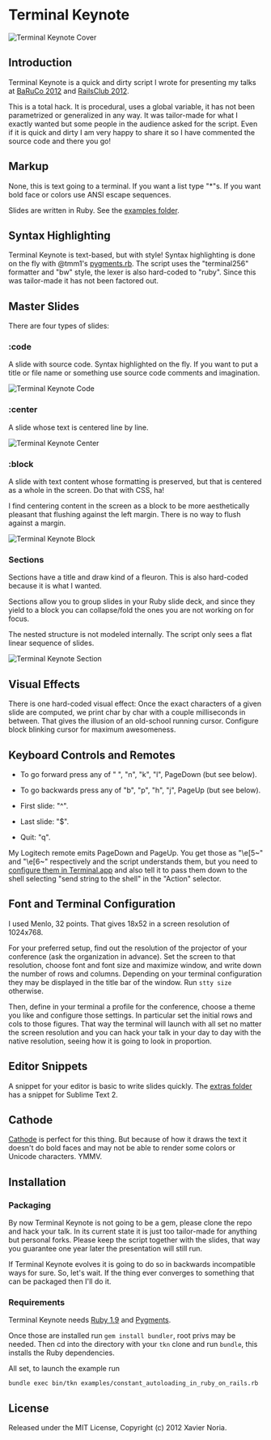 # Terminal Keynote

![Terminal Keynote Cover](https://raw.github.com/fxn/tkn/master/screenshots/terminal-keynote-cover.png)

## Introduction

Terminal Keynote is a quick and dirty script I wrote for presenting my talks at [BaRuCo 2012](http://baruco.org) and [RailsClub 2012](http://railsclub.ru).

This is a total hack. It is procedural, uses a global variable, it has not been parametrized or generalized in any way. It was tailor-made for what I exactly wanted but some people in the audience asked for the script. Even if it is quick and dirty I am very happy to share it so I have commented the source code and there you go!

## Markup

None, this is text going to a terminal. If you want a list type "*"s. If you want bold face or colors use ANSI escape sequences.

Slides are written in Ruby. See the [examples folder](https://github.com/fxn/tkn/tree/master/examples).

## Syntax Highlighting

Terminal Keynote is text-based, but with style! Syntax highlighting is done on the fly with @tmm1's [pygments.rb](https://github.com/tmm1/pygments.rb). The script uses the "terminal256" formatter and "bw" style, the lexer is also hard-coded to "ruby". Since this was tailor-made it has not been factored out.

## Master Slides

There are four types of slides:

### :code

A slide with source code. Syntax highlighted on the fly. If you want to put a title or file name or something use source code comments and imagination.

![Terminal Keynote Code](https://raw.github.com/fxn/tkn/master/screenshots/terminal-keynote-code.png)

### :center

A slide whose text is centered line by line.

![Terminal Keynote Center](https://raw.github.com/fxn/tkn/master/screenshots/terminal-keynote-center.png)

### :block

A slide with text content whose formatting is preserved, but that is centered as a whole in the screen. Do that with CSS, ha!

I find centering content in the screen as a block to be more aesthetically pleasant that flushing against the left margin. There is no way to flush against a margin.

![Terminal Keynote Block](https://raw.github.com/fxn/tkn/master/screenshots/terminal-keynote-block.png)

### Sections

Sections have a title and draw kind of a fleuron. This is also hard-coded because it is what I wanted.

Sections allow you to group slides in your Ruby slide deck, and since they yield to a block you can collapse/fold the ones you are not working on for focus.

The nested structure is not modeled internally. The script only sees a flat linear sequence of slides.

![Terminal Keynote Section](https://raw.github.com/fxn/tkn/master/screenshots/terminal-keynote-section.png)

## Visual Effects

There is one hard-coded visual effect: Once the exact characters of a given slide are computed, we print char by char with a couple milliseconds in between. That gives the illusion of an old-school running cursor. Configure block blinking cursor for maximum awesomeness.

## Keyboard Controls and Remotes

* To go forward press any of " ", "n", "k", "l", PageDown (but see below).

* To go backwards press any of "b", "p", "h", "j", PageUp (but see below).

* First slide: "^".

* Last slide: "$".

* Quit: "q".

My Logitech remote emits PageDown and PageUp. You get those as "\e[5~" and "\e[6~" respectively and the script understands them, but you need to [configure them in Terminal.app](http://fplanque.com/dev/mac/mac-osx-terminal-page-up-down-home-end-of-line) and also tell it to pass them down to the shell selecting "send string to the shell" in the "Action" selector.

## Font and Terminal Configuration

I used Menlo, 32 points. That gives 18x52 in a screen resolution of 1024x768.

For your preferred setup, find out the resolution of the projector of your conference (ask the organization in advance). Set the screen to that resolution, choose font and font size and maximize window, and write down the number of rows and columns. Depending on your terminal configuration they may be displayed in the title bar of the window. Run `stty size` otherwise.

Then, define in your terminal a profile for the conference, choose a theme you like and configure those settings. In particular set the initial rows and cols to those figures. That way the terminal will launch with all set no matter the screen resolution and you can hack your talk in your day to day with the native resolution, seeing how it is going to look in proportion.

## Editor Snippets

A snippet for your editor is basic to write slides quickly. The [extras folder](https://github.com/fxn/tkn/tree/master/extras) has a snippet for Sublime Text 2.

## Cathode

[Cathode](http://www.secretgeometry.com/apps/cathode/) is perfect for this thing. But because of how it draws the text it doesn't do bold faces and may not be able to render some colors or Unicode characters. YMMV.

## Installation

### Packaging

By now Terminal Keynote is not going to be a gem, please clone the repo and hack your talk. In its current state it is just too tailor-made for anything but personal forks. Please keep the script together with the slides, that way you guarantee one year later the presentation will still run.

If Terminal Keynote evolves it is going to do so in backwards incompatible ways for sure. So, let's wait. If the thing ever converges to something that can be packaged then I'll do it.

### Requirements

Terminal Keynote needs [Ruby 1.9](http://www.ruby-lang.org) and [Pygments](http://pygments.org).

Once those are installed run `gem install bundler`, root privs may be needed. Then cd into the directory with your `tkn` clone and run `bundle`, this installs the Ruby dependencies.

All set, to launch the example run

    bundle exec bin/tkn examples/constant_autoloading_in_ruby_on_rails.rb

## License

Released under the MIT License, Copyright (c) 2012 Xavier Noria.

